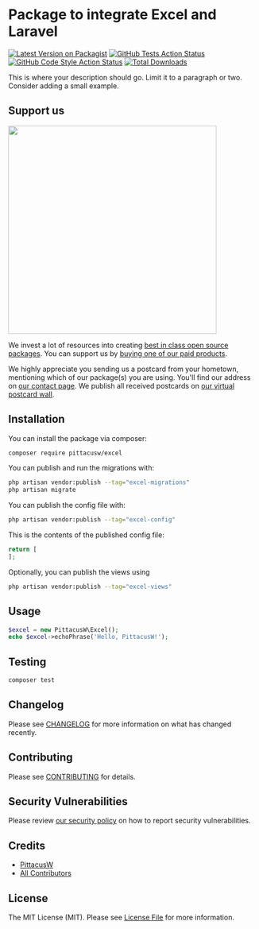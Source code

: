 # Package to integrate Excel and Laravel

[![Latest Version on Packagist](https://img.shields.io/packagist/v/pittacusw/excel.svg?style=flat-square)](https://packagist.org/packages/pittacusw/excel)
[![GitHub Tests Action Status](https://img.shields.io/github/actions/workflow/status/pittacusw/excel/run-tests.yml?branch=main&label=tests&style=flat-square)](https://github.com/pittacusw/excel/actions?query=workflow%3Arun-tests+branch%3Amain)
[![GitHub Code Style Action Status](https://img.shields.io/github/actions/workflow/status/pittacusw/excel/fix-php-code-style-issues.yml?branch=main&label=code%20style&style=flat-square)](https://github.com/pittacusw/excel/actions?query=workflow%3A"Fix+PHP+code+style+issues"+branch%3Amain)
[![Total Downloads](https://img.shields.io/packagist/dt/pittacusw/excel.svg?style=flat-square)](https://packagist.org/packages/pittacusw/excel)

This is where your description should go. Limit it to a paragraph or two. Consider adding a small example.

## Support us

[<img src="https://github-ads.s3.eu-central-1.amazonaws.com/excel.jpg?t=1" width="419px" />](https://spatie.be/github-ad-click/excel)

We invest a lot of resources into creating [best in class open source packages](https://spatie.be/open-source). You can support us by [buying one of our paid products](https://spatie.be/open-source/support-us).

We highly appreciate you sending us a postcard from your hometown, mentioning which of our package(s) you are using. You'll find our address on [our contact page](https://spatie.be/about-us). We publish all received postcards on [our virtual postcard wall](https://spatie.be/open-source/postcards).

## Installation

You can install the package via composer:

```bash
composer require pittacusw/excel
```

You can publish and run the migrations with:

```bash
php artisan vendor:publish --tag="excel-migrations"
php artisan migrate
```

You can publish the config file with:

```bash
php artisan vendor:publish --tag="excel-config"
```

This is the contents of the published config file:

```php
return [
];
```

Optionally, you can publish the views using

```bash
php artisan vendor:publish --tag="excel-views"
```

## Usage

```php
$excel = new PittacusW\Excel();
echo $excel->echoPhrase('Hello, PittacusW!');
```

## Testing

```bash
composer test
```

## Changelog

Please see [CHANGELOG](CHANGELOG.md) for more information on what has changed recently.

## Contributing

Please see [CONTRIBUTING](CONTRIBUTING.md) for details.

## Security Vulnerabilities

Please review [our security policy](../../security/policy) on how to report security vulnerabilities.

## Credits

- [PittacusW](https://github.com/PittacusW)
- [All Contributors](../../contributors)

## License

The MIT License (MIT). Please see [License File](LICENSE.md) for more information.
